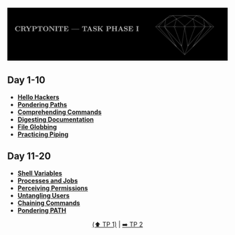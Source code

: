 ![Cryptonite header](/assets/meta/header_cryptonite.jpg)

## Day 1-10

- [**Hello Hackers**](./source/hello_hackers.md)
- [**Pondering Paths**](./source/pondering_paths.md)
- [**Comprehending Commands**](./source/comprehending_commands.md)
- [**Digesting Documentation**](./source/digesting_documentation.md)
- [**File Globbing**](./source/file_globbing.md)
- [**Practicing Piping**](./source/practicing_piping.md)


## Day 11-20
- [**Shell Variables**](./source/shell_variables.md)
- [**Processes and Jobs**](./source/processes_and_jobs.md)
- [**Perceiving Permissions**](./source/perceiving_permissions.md)
- [**Untangling Users**](./source/untangling_users.md)
- [**Chaining Commands**](./source/chaining_commands.md)
- [**Pondering PATH**](./source/pondering_path.md)

<div align="center">

[(&#x2B06;&#xFE0F; TP 1)](https://github.com/Achxy/cryptonite_taskphase_achyuth) | [&#x27A1;&#xFE0F; TP 2](https://github.com/Achxy/cryptonite_taskphase_2_achyuth)

</div>
